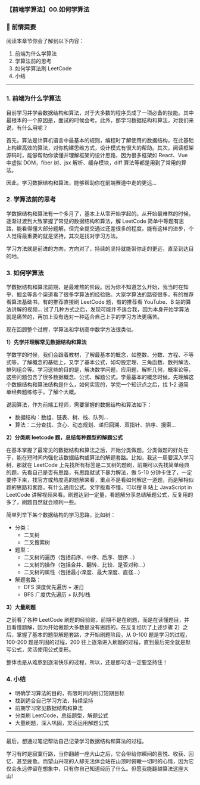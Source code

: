 ### 【前端学算法】00.如何学算法

### 🐧 前情提要

阅读本章节你会了解到以下内容：

1.  前端为什么学算法
2.  学算法前的思考
3.  如何学算法刷 LeetCode
4.  小结

---

### 1. 前端为什么学算法

目前学习并学会数据结构和算法，对于大多数的程序员成了一项必备的技能。其中最根本的一个原因是，面试的时候会考。此外，那学习数据结构和算法，对我们来说，有什么用呢？

首先，算法是计算机语言中最基本的规则，编程时了解使用的数据结构，在此基础上构建高效的算法，对你构建思维方式，设计模式有很大的帮助。其次，阅读框架源码时，能够帮助你读懂并理解框架的设计思路，因为很多框架如 React、Vue 中虚拟 DOM，fiber 树、jsx 解析、缓存模块，diff 算法等都是用到了常用的算法。

因此，学习数据结构和算法，能够帮助你在前端赛道中走的更远...

### 2. 学算法前的思考

学数据结构和算法有一个多月了，基本上从零开始学起的。从开始最难熬的时候，逐渐过渡到大致掌握了常见的数据结构和算法，解 LeetCode 简单中等题有思路，能看得懂大部分题解，但完全提交通过还差很多的程度。能有这样的进步，个人觉得最重要的就是坚持，其次是找对学习方法。

学习方法就是前进的方向，方向对了，持续的坚持就能带你走的更远，直至到达目的地。

### 3. 如何学算法

学数据结构和算法前期，是最难熬的阶段。因为你不知道怎么开始，我当时在知乎、掘金等各个渠道看了很多学算法的经验贴。大家学算法的路径很多，有的推荐看算法基础书，有的推荐直接刷 LeetCode 题，有的推荐看 YouTube、B 站的算法讲解的视频... 试了几种方式之后，发现可能并不适合我，因为本身开始学算法就是痛苦的，再加上没有选对一种适合自己上手的学习方法更痛苦。

现在回顾整个过程，学算法和学初高中数学方法很类似。

**1）先学并理解常见数据结构和算法**

学数学的时候，我们会跟着教材，了解最基本的概念，如整数、分数、方程、不等式等，了解概念的基础上，又学了基本公式，如勾股定理、三角函数、数列解法、排列组合等。学习这些的目的是，解决数学问题，应用题，解析几何，概率论等，这些问题包含了很多数据概念、公式、解题公式。学最基本的概念时候，先理解这个数据结构和算法结构是什么，如何实现的，学完一个知识点之后，找 1-2 道简单经典题练练手，了解个大概。

说回算法，作为前端工程师，需要掌握的数据结构和算法如下：

- 数据结构：数组、链表、树、栈、队列...
- 算法：二分查找、贪心、动态规划、递归回溯、双指针、排序、搜索...

**2）分类刷 leetcode 题，总结每种题型的解题公式**

在基本掌握了最常见的数据结构和算法之后，开始分类做题。分类做题的好处在于，能在短时间内强化该数据结构或算法的解题套路。比如，我这一周要深入学习树，那就在 LeetCode 上先找所有标签是二叉树的题刷，前期可以先找简单经典的题，先看自己是否有思路，有思路就试下暴力解法，做 5-10 分钟卡住了，一定要停下来，找官方或热度高的题解来看，重点不是看如何解这一道题，而是解相似题的思路和套路，有什么通用公式。文字版看不懂，可以搜 B 站上 JavaScript in LeetCode 讲解视频来看。刷题达到一定量，看题解分享总结解题公式，反复用的多了，刷题自然就会顺利一些。

简单列举下某个数据结构的学习思路，比如树：

- 分类：
  - 二叉树
  - 二叉搜索树
- 题型：
  - 二叉树的遍历（包括前序、中序、后序、层序...）
  - 二叉树的操作（包括合并、翻转、比较、是否对称...）
  - 二叉树的属性（包括最小深度、最大深度、直径...）
- 解题套路：
  - DFS 深度优先遍历 + 递归
  - BFS 广度优先遍历 + 队列/栈

**3）大量刷题**

之前看了各种 LeetCode 刷题的经验贴，前期不是在刷题，而是在读懂题目，并且看懂题解，因为开始做题大多数是没有思路的。在反复经历了上述步骤 2）之后，掌握了基本的题型解题套路，才开始刷题阶段，从 0-100 题是学习的过程，100-200 题是巩固的过程，200 往上逐渐进入刷题的过程，直到最后完全就是默写公式，灵活使用公式变形。

整体也是从难熬到逐渐快乐的过程，所以，还是那句话一定要坚持住！

### 4. 小结

- 明确学习算法的目的，有限时间内制订短期目标
- 找到适合自己学习方法，持续坚持
- 前期学习常见数据结构和算法
- 分类刷 LeetCode，总结题型，解题公式
- 大量刷题，深入巩固，灵活运用解题公式

---

最后，想通过笔记帮助自己记录学习数据结构和算法的过程。

学习有时是寂寞行路，当你翻越一座大山之后，它会带给你瞬间的喜悦、收获、回忆、甚至疲惫。而望山兴叹的人却无法体会站在山顶时俯瞰一切时的心情，因为它仅会永远停留在想象中，只有你自己知道经历了什么。但愿我能翻越算法这座大山!
